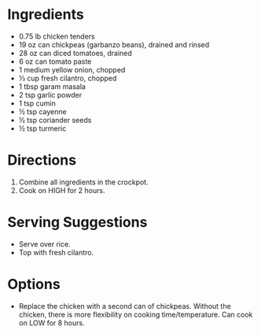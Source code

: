 # Ingredients

- 0.75 lb chicken tenders
- 19 oz can chickpeas (garbanzo beans), drained and rinsed
- 28 oz can diced tomatoes, drained
- 6 oz can tomato paste
- 1 medium yellow onion, chopped
- ⅓ cup fresh cilantro, chopped
- 1 tbsp garam masala
- 2 tsp garlic powder
- 1 tsp cumin
- ½ tsp cayenne
- ½ tsp coriander seeds
- ½ tsp turmeric

# Directions

1. Combine all ingredients in the crockpot.
1. Cook on HIGH for 2 hours.

# Serving Suggestions

- Serve over rice.
- Top with fresh cilantro.

# Options

- Replace the chicken with a second can of chickpeas. Without the chicken, there is more flexibility on cooking time/temperature. Can cook on LOW for 8 hours.
